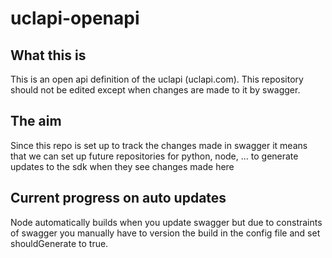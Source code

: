 # uclapi-openapi

## What this is

This is an open api definition of the uclapi (uclapi.com). This repository should not be edited except when changes are made to it by swagger.

## The aim

Since this repo is set up to track the changes made in swagger it means that we can set up future repositories for python, node, ... to generate updates to the sdk when they see changes made here

## Current progress on auto updates

Node automatically builds when you update swagger but due to constraints of swagger you manually have to version the build in the config file and set shouldGenerate to true.
